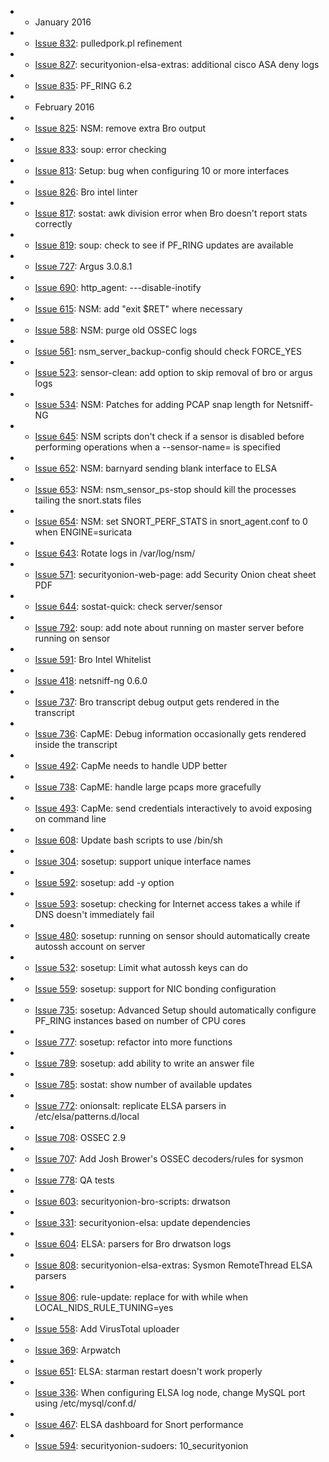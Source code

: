 -  * January 2016
-    * [Issue 832](../issues/832): pulledpork.pl refinement
-    * [Issue 827](../issues/827): securityonion-elsa-extras: additional cisco ASA deny logs
-    * [Issue 835](../issues/835): PF_RING 6.2
-  * February 2016
-    * [Issue 825](../issues/825): NSM: remove extra Bro output
-    * [Issue 833](../issues/833): soup: error checking
-    * [Issue 813](../issues/813): Setup: bug when configuring 10 or more interfaces
-    * [Issue 826](../issues/826): Bro intel linter
-    * [Issue 817](../issues/817): sostat: awk division error when Bro doesn't report stats correctly
-    * [Issue 819](../issues/819): soup: check to see if PF_RING updates are available
-    * [Issue 727](../issues/727): Argus 3.0.8.1
-    * [Issue 690](../issues/690): http\_agent: ---disable-inotify
-    * [Issue 615](../issues/615): NSM: add "exit $RET" where necessary
-    * [Issue 588](../issues/588): NSM: purge old OSSEC logs
-    * [Issue 561](../issues/561): nsm\_server\_backup-config should check FORCE\_YES
-    * [Issue 523](../issues/523): sensor-clean: add option to skip removal of bro or argus logs
-    * [Issue 534](../issues/534): NSM: Patches for adding PCAP snap length for Netsniff-NG
-    * [Issue 645](../issues/645): NSM scripts don't check if a sensor is disabled before performing operations when a --sensor-name= is specified
-    * [Issue 652](../issues/652): NSM: barnyard sending blank interface to ELSA
-    * [Issue 653](../issues/653): NSM: nsm\_sensor\_ps-stop should kill the processes tailing the snort.stats files
-    * [Issue 654](../issues/654): NSM: set SNORT\_PERF\_STATS in snort\_agent.conf to 0 when ENGINE=suricata
-    * [Issue 643](../issues/643): Rotate logs in /var/log/nsm/
-    * [Issue 571](../issues/571): securityonion-web-page: add Security Onion cheat sheet PDF
-    * [Issue 644](../issues/644): sostat-quick: check server/sensor
-    * [Issue 792](../issues/792): soup: add note about running on master server before running on sensor
-    * [Issue 591](../issues/591): Bro Intel Whitelist
-    * [Issue 418](../issues/418): netsniff-ng 0.6.0
-    * [Issue 737](../issues/737): Bro transcript debug output gets rendered in the transcript
-    * [Issue 736](../issues/736): CapME: Debug information occasionally gets rendered inside the transcript
-    * [Issue 492](../issues/492): CapMe needs to handle UDP better
-    * [Issue 738](../issues/738): CapME: handle large pcaps more gracefully
-    * [Issue 493](../issues/493): CapMe: send credentials interactively to avoid exposing on command line
-    * [Issue 608](../issues/608): Update bash scripts to use /bin/sh
-    * [Issue 304](../issues/304): sosetup: support unique interface names
-    * [Issue 592](../issues/592): sosetup: add -y option
-    * [Issue 593](../issues/593): sosetup: checking for Internet access takes a while if DNS doesn't immediately fail
-    * [Issue 480](../issues/480): sosetup: running on sensor should automatically create autossh account on server
-    * [Issue 532](../issues/532): sosetup: Limit what autossh keys can do
-    * [Issue 559](../issues/559): sosetup: support for NIC bonding configuration
-    * [Issue 735](../issues/735): sosetup: Advanced Setup should automatically configure PF_RING instances based on number of CPU cores
-    * [Issue 777](../issues/777): sosetup: refactor into more functions
-    * [Issue 789](../issues/789): sosetup: add ability to write an answer file
-    * [Issue 785](../issues/785): sostat: show number of available updates
-    * [Issue 772](../issues/772): onionsalt: replicate ELSA parsers in /etc/elsa/patterns.d/local
-    * [Issue 708](../issues/708): OSSEC 2.9
-    * [Issue 707](../issues/707): Add Josh Brower's OSSEC decoders/rules for sysmon
-    * [Issue 778](../issues/778): QA tests
-    * [Issue 603](../issues/603): securityonion-bro-scripts: drwatson
-    * [Issue 331](../issues/331): securityonion-elsa: update dependencies
-    * [Issue 604](../issues/604): ELSA: parsers for Bro drwatson logs
-    * [Issue 808](../issues/808): securityonion-elsa-extras: Sysmon RemoteThread ELSA parsers
-    * [Issue 806](../issues/806): rule-update: replace for with while when LOCAL_NIDS_RULE_TUNING=yes
-    * [Issue 558](../issues/558): Add VirusTotal uploader
-    * [Issue 369](../issues/369): Arpwatch
-    * [Issue 651](../issues/651): ELSA: starman restart doesn't work properly
-    * [Issue 336](../issues/336): When configuring ELSA log node, change MySQL port using /etc/mysql/conf.d/
-    * [Issue 467](../issues/467): ELSA dashboard for Snort performance
-    * [Issue 594](../issues/594): securityonion-sudoers: 10\_securityonion